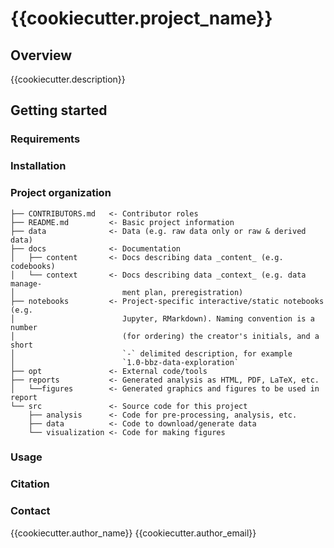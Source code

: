 # {{cookiecutter.project_name}}

## Overview
{{cookiecutter.description}}

## Getting started

### Requirements

### Installation

### Project organization

    ├── CONTRIBUTORS.md   <- Contributor roles
    ├── README.md         <- Basic project information
    ├── data              <- Data (e.g. raw data only or raw & derived data)
    ├── docs              <- Documentation
    │   ├── content       <- Docs describing data _content_ (e.g. codebooks)
    │   └── context       <- Docs describing data _context_ (e.g. data manage-
    │                        ment plan, preregistration)
    ├── notebooks         <- Project-specific interactive/static notebooks (e.g.
    │                        Jupyter, RMarkdown). Naming convention is a number
    │                        (for ordering) the creator's initials, and a short
    │                        `-` delimited description, for example
    │                        `1.0-bbz-data-exploration`
    ├── opt               <- External code/tools
    ├── reports           <- Generated analysis as HTML, PDF, LaTeX, etc.
    │   └──figures        <- Generated graphics and figures to be used in report
    └── src               <- Source code for this project
        ├── analysis      <- Code for pre-processing, analysis, etc.
        ├── data          <- Code to download/generate data
        └── visualization <- Code for making figures


### Usage

### Citation

### Contact
{{cookiecutter.author_name}}
{{cookiecutter.author_email}}
